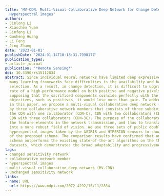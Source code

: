 ```yaml
---
title: 'MV-CDN: Multi-Visual Collaborative Deep Network for Change Detection of Double-Temporal
  Hyperspectral Images'
authors:
- Jinlong Li
- Xiaochen Yuan
- Jinfeng Li
- Guoheng Huang
- Li Feng
- Jing Zhang
date: '2023-01-01'
publishDate: '2024-01-14T10:18:31.799017Z'
publication_types:
- article-journal
publication: '*Remote Sensing*'
doi: 10.3390/rs15112834
abstract: Since individual neural networks have limited deep expressiveness and effectiveness,
  many learning frameworks face difficulties in the availability and balance of sample
  selection. As a result, in change detection, it is difficult to upgrade the hit
  rate of a high-performance model on both positive and negative pixels. Therefore,
  supposing that the sacrificed components coincide perfectly with the important evaluation
  objectives, such as positives, it would lose more than gain. To address this issue,
  in this paper, we propose a multi-visual collaborative deep network (MV-CDN) served
  by three collaborative network members that consists of three subdivision approaches,
  the CDN with one collaborator (CDN-C), CDN with two collaborators (CDN-2C), and
  CDN with three collaborators (CDN-3C). The purpose of the collaborator is to re-evaluate
  the feature elements in the network transmission, and thus to translate the group-thinking
  into a more robust field of vision. We use three sets of public double-temporal
  hyperspectral images taken by the AVIRIS and HYPERION sensors to show the feasibility
  of the proposed schema. The comparison results have confirmed that our proposed
  schema outperforms the existing state-of-the-art algorithms on the three tested
  datasets, which demonstrates the broad adaptability and progressiveness of the proposal.
tags:
- changed sensitivity network
- collaborative network member
- hyperspectral images
- multi-visual collaborative deep network (MV-CDN)
- unchanged sensitivity network
links:
- name: URL
  url: https://www.mdpi.com/2072-4292/15/11/2834
---
```

